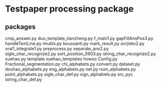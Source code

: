# Testpaper processing package

## packages
crop_answer.py
duo_template_tianzheng.py
f_main1.py
gapFillAnsPos3.py
handleTextLine.py
imutils.py
kousuanti.py
mark_result.py
ocrjietu2.py
oral1_integrate1.py
preprocess.py
separate_ans2.py
sigle_char_recognize2.py
sort_position_0603.py
string_char_recognize2.py
xuehao.py
template
xuehao_templates
howso
    Config.py
    Fractional_segmentation.py
    chi_alphabets.py
    convert.py
    dataset.py
    douhao_alphabets.py
    eng_alphabets.py
    net.py
    num_alphabets.py
    point_alphabets.py
    sigle_char_def.py
    sign_alphabets.py
    src_pyc
    string_char_def.py


